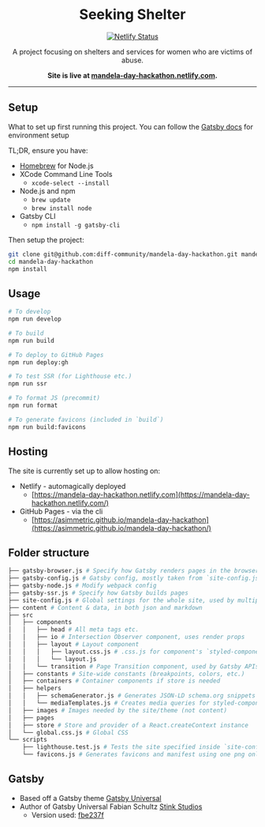 <h1 align="center">Seeking Shelter</h1>

<p align="center">
  <a href="https://app.netlify.com/sites/mandela-day-hackathon/deploys">
    <img
      src="https://api.netlify.com/api/v1/badges/4cbe07c5-64e4-4e95-a31f-81132494c557/deploy-status"
      alt="Netlify Status"
    />
  </a>
</p>

<p align="center">
  A project focusing on shelters and services for women who are victims of abuse.
</p>

<p align="center">
  <strong>
    Site is live at <a href="https://mandela-day-hackathon.netlify.com/">mandela-day-hackathon.netlify.com</a>.
  </strong>
</p>

***

## Setup

What to set up first running this project. You can follow the [Gatsby docs](https://www.gatsbyjs.org/tutorial/part-zero/#familiarize-yourself-with-the-command-line) for environment setup

TL;DR, ensure you have:

- [Homebrew](https://docs.brew.sh/Installation) for Node.js
- XCode Command Line Tools
  - `xcode-select --install`
- Node.js and npm
  - `brew update`
  - `brew install node`
- Gatsby CLI
  - `npm install -g gatsby-cli`

Then setup the project:

```bash
git clone git@github.com:diff-community/mandela-day-hackathon.git mandela-day-hackathon
cd mandela-day-hackathon
npm install
```

## Usage

```bash
# To develop
npm run develop

# To build
npm run build

# To deploy to GitHub Pages
npm run deploy:gh

# To test SSR (for Lighthouse etc.)
npm run ssr

# To format JS (precommit)
npm run format

# To generate favicons (included in `build`)
npm run build:favicons
```

## Hosting

The site is currently set up to allow hosting on:

- Netlify - automagically deployed
  - [https://mandela-day-hackathon.netlify.com](https://mandela-day-hackathon.netlify.com/) 
- GitHub Pages - via the cli 
  - [https://asimmetric.github.io/mandela-day-hackathon](https://asimmetric.github.io/mandela-day-hackathon/)

## Folder structure

```bash
├── gatsby-browser.js # Specify how Gatsby renders pages in the browser
├── gatsby-config.js # Gatsby config, mostly taken from `site-config.js`
├── gatsby-node.js # Modify webpack config
├── gatsby-ssr.js # Specify how Gatsby builds pages
├── site-config.js # Global settings for the whole site, used by multiple scripts
├── content # Content & data, in both json and markdown
├── src
│   ├── components
│   │   ├── head # All meta tags etc.
│   │   ├── io # Intersection Observer component, uses render props
│   │   ├── layout # Layout component
│   │   │   ├── layout.css.js # .css.js for component's `styled-components`
│   │   │   └── layout.js
│   │   └── transition # Page Transition component, used by Gatsby APIs
│   ├── constants # Site-wide constants (breakpoints, colors, etc.)
│   ├── containers # Container components if store is needed
│   ├── helpers
│   │   ├── schemaGenerator.js # Generates JSON-LD schema.org snippets
│   │   └── mediaTemplates.js # Creates media queries for styled-components
│   ├── images # Images needed by the site/theme (not content)
│   ├── pages
│   ├── store # Store and provider of a React.createContext instance
│   └── global.css.js # Global CSS
└── scripts
    ├── lighthouse.test.js # Tests the site specified inside `site-config.js` with Google Lighthouse (WIP)
    └── favicons.js # Generates favicons and manifest using one png only.
```

## Gatsby

- Based off a Gatsby theme [Gatsby Universal](https://github.com/fabe/gatsby-universal)
- Author of Gatsby Universal Fabian Schultz [Stink Studios](https://stinkstudios.com)
  - Version used: [fbe237f](https://github.com/fabe/gatsby-universal/commit/fbe237feff8bb7afab3a601b3188904bb40424b7)

